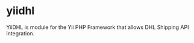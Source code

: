 yiidhl
======

YiiDHL is module for the Yii PHP Framework that allows DHL Shipping API integration.
